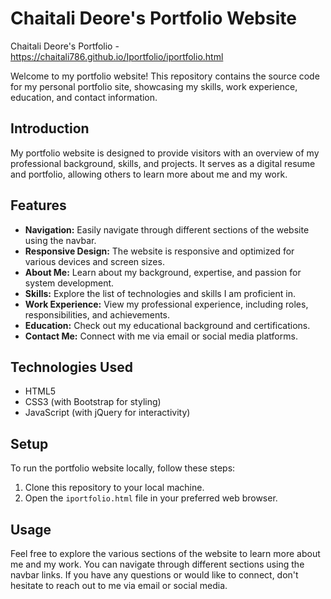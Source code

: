 
# Chaitali Deore's Portfolio Website

Chaitali Deore's Portfolio - https://chaitali786.github.io/Iportfolio/iportfolio.html

Welcome to my portfolio website! This repository contains the source code for my personal portfolio site, showcasing my skills, work experience, education, and contact information.


## Introduction

My portfolio website is designed to provide visitors with an overview of my professional background, skills, and projects. It serves as a digital resume and portfolio, allowing others to learn more about me and my work.

## Features

- **Navigation:** Easily navigate through different sections of the website using the navbar.
- **Responsive Design:** The website is responsive and optimized for various devices and screen sizes.
- **About Me:** Learn about my background, expertise, and passion for system development.
- **Skills:** Explore the list of technologies and skills I am proficient in.
- **Work Experience:** View my professional experience, including roles, responsibilities, and achievements.
- **Education:** Check out my educational background and certifications.
- **Contact Me:** Connect with me via email or social media platforms.

## Technologies Used

- HTML5
- CSS3 (with Bootstrap for styling)
- JavaScript (with jQuery for interactivity)

## Setup

To run the portfolio website locally, follow these steps:

1. Clone this repository to your local machine.
2. Open the `iportfolio.html` file in your preferred web browser.

## Usage

Feel free to explore the various sections of the website to learn more about me and my work. 
You can navigate through different sections using the navbar links. If you have any questions or would like to connect, don't hesitate to reach out to me via email or social media.


